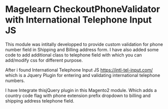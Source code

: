 # Magelearn CheckoutPhoneValidator with International Telephone Input JS
This module was intitally developped to provide custom validation for phone number field in Shipping and Billing address form.
I have also added some code to add additional class to telephone field with which you can add/modify css for different purpose.

After i found International Telephone Input JS https://intl-tel-input.com/ which is a Jquery Plugin for entering and validating international telephone numbers.

I have Integrate thisjQuery plugin in this Magento2 module. Which adds a country code flag with phone extension prefix dropdown to billing and shipping address telephone field.
